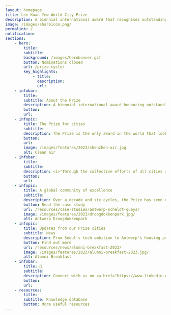 ```yaml
---
layout: homepage
title: Lee Kuan Yew World City Prize
description: A biennial international award that recognises outstanding cities in tackling urban challenges to bring about a holistic & sustained urban transformation 
image: /images/shareicon.png/
permalink: /
notification: 
sections:
    - hero:
        title: 
        subtitle: 
        background: /images/herobanner.gif
        button: Nominations closed
        url: /prize-cycle/
        key_highlights:
            - title: 
              description: 
              url: 
    - infobar:    
        title: 
        subtitle: About the Prize
        description: A biennial international award honouring outstanding cities in creating liveable, vibrant & sustainable urban communities.
        button:
        url:
    - infopic:    
        title: The Prize for cities
        subtitle: 
        description: The Prize is the only award in the world that looks at the holistic and sustained urban transformation of cities over a period of 10 to 20 years. 
        button: 
        url: 
        image: /images/features/2023/shenzhen-air.jpg
        alt: Clean air
    - infobar:    
        title: 
        subtitle: 
        description: <i>"Through the collective efforts of all cities around the world, we can aspire to learn from one another and truly make an impact in creating a better place for ourselves, and our future generations."</i> – Dr Cheong Koon Hean
        button: 
        url: 
    - infopic:    
        title: A global community of excellence 
        subtitle: 
        description: Over a decade and six cycles, the Prize has seen enthusiastic participation from diverse cities at various developmental stages. The six Laureates and 18 Special Mentions showcase transformative stories. These six Laureate cities highlight reinvention, progress-preservation balance, violence-to-innovation transformation, improved governance, and environmental stewardship for the highest quality of life. 
        button: Read the case study
        url: /resources/case-studies/antwerp-scheldt-quays/
        image: /images/features/2023/droogdokkenpark.jpg/
        alt: Antwerp Droogdokkenpark
    - infopic:    
        title: Updates from our Prize cities
        subtitle: News
        description: From Seoul's tech ambition to Antwerp's housing priorities, discover the insights that are driving changes in our Prize cities. 
        button: Find out more
        url: /resources/news/alumni-breakfast-2023/
        image: /images/features/2023/alumni-breakfast-2023.jpg/
        alt: Alumni Breakfast
    - infobar:
        title: 💬
        subtitle: 
        description: Connect with us on <a href="https://www.linkedin.com/in/leekuanyewworldcityprize/" style="color:#967942; text-decoration:underline;" target="_blank">LinkedIn</a>
        button: 
        url: 
    - resources:
        title: 
        subtitle: Knowledge database
        button: More useful resources
---
```

